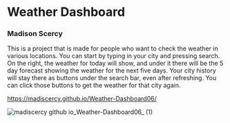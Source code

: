 # Weather Dashboard
### Madison Scercy

This is a project that is made for people who want to check the weather in various locations. You can start by typing in your city and pressing search. On the right, the weather for today will show, and under it there will be the 5 day forecast showing the weather for the next five days. Your city history will stay there as buttons under the search bar, even after refreshing. You can click those buttons to get the weather for that city again.

https://madiscercy.github.io/Weather-Dashboard06/

![madiscercy github io_Weather-Dashboard06_ (1)](https://user-images.githubusercontent.com/122477030/229809199-abead38f-28f3-4138-b36c-44062e0bc189.png)
